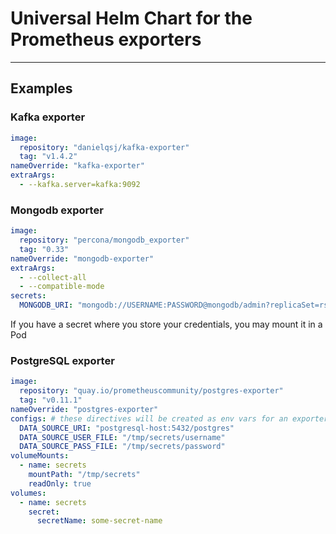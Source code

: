 # Universal Helm Chart for the Prometheus exporters
---
## Examples

### Kafka exporter
```yaml
image:
  repository: "danielqsj/kafka-exporter"
  tag: "v1.4.2"
nameOverride: "kafka-exporter"
extraArgs:
  - --kafka.server=kafka:9092
```

### Mongodb exporter
```yaml
image:
  repository: "percona/mongodb_exporter"
  tag: "0.33"
nameOverride: "mongodb-exporter"
extraArgs:
  - --collect-all
  - --compatible-mode
secrets:
  MONGODB_URI: "mongodb://USERNAME:PASSWORD@mongodb/admin?replicaSet=rs0&ssl=false"
```

If you have a secret where you store your credentials, you may mount it in a Pod
### PostgreSQL exporter
```yaml
image:
  repository: "quay.io/prometheuscommunity/postgres-exporter"
  tag: "v0.11.1"
nameOverride: "postgres-exporter"
configs: # these directives will be created as env vars for an exporter
  DATA_SOURCE_URI: "postgresql-host:5432/postgres"
  DATA_SOURCE_USER_FILE: "/tmp/secrets/username"
  DATA_SOURCE_PASS_FILE: "/tmp/secrets/password"
volumeMounts:
  - name: secrets
    mountPath: "/tmp/secrets"
    readOnly: true
volumes:
  - name: secrets
    secret:
      secretName: some-secret-name
```

